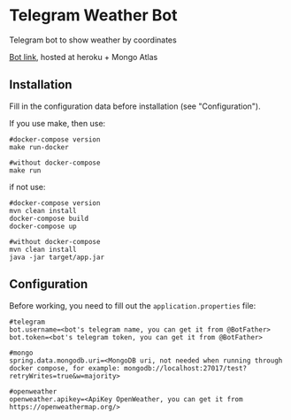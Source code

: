 # Telegram Weather Bot
Telegram bot to show weather by coordinates

[Bot link](t.me/syncoiweather_bot), hosted at heroku + Mongo Atlas
## Installation
Fill in the configuration data before installation (see "Configuration").

If you use make, then use:
```
#docker-compose version
make run-docker

#without docker-compose
make run
```
if not use:
```
#docker-compose version
mvn clean install
docker-compose build
docker-compose up

#without docker-compose
mvn clean install
java -jar target/app.jar
```
## Configuration
Before working, you need to fill out the `application.properties` file:
```properties
#telegram
bot.username=<bot's telegram name, you can get it from @BotFather>
bot.token=<bot's telegram token, you can get it from @BotFather>

#mongo
spring.data.mongodb.uri=<MongoDB uri, not needed when running through docker compose, for example: mongodb://localhost:27017/test?retryWrites=true&w=majority>

#openweather
openweather.apikey=<ApiKey OpenWeather, you can get it from https://openweathermap.org/>
```